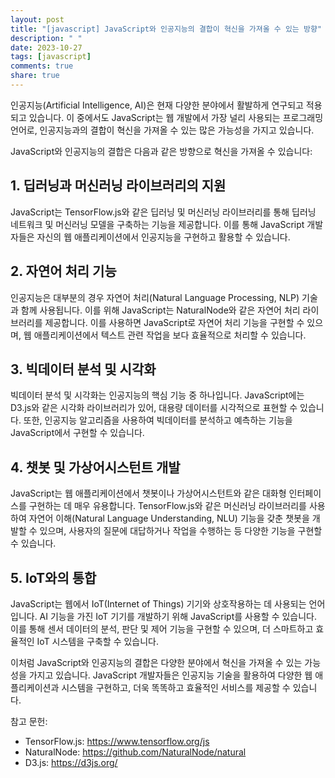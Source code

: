 ```yaml
---
layout: post
title: "[javascript] JavaScript와 인공지능의 결합이 혁신을 가져올 수 있는 방향"
description: " "
date: 2023-10-27
tags: [javascript]
comments: true
share: true
---
```


인공지능(Artificial Intelligence, AI)은 현재 다양한 분야에서 활발하게 연구되고 적용되고 있습니다. 이 중에서도 JavaScript는 웹 개발에서 가장 널리 사용되는 프로그래밍 언어로, 인공지능과의 결합이 혁신을 가져올 수 있는 많은 가능성을 가지고 있습니다.

JavaScript와 인공지능의 결합은 다음과 같은 방향으로 혁신을 가져올 수 있습니다:

## 1. 딥러닝과 머신러닝 라이브러리의 지원
JavaScript는 TensorFlow.js와 같은 딥러닝 및 머신러닝 라이브러리를 통해 딥러닝 네트워크 및 머신러닝 모델을 구축하는 기능을 제공합니다. 이를 통해 JavaScript 개발자들은 자신의 웹 애플리케이션에서 인공지능을 구현하고 활용할 수 있습니다.

## 2. 자연어 처리 기능
인공지능은 대부분의 경우 자연어 처리(Natural Language Processing, NLP) 기술과 함께 사용됩니다. 이를 위해 JavaScript는 NaturalNode와 같은 자연어 처리 라이브러리를 제공합니다. 이를 사용하면 JavaScript로 자연어 처리 기능을 구현할 수 있으며, 웹 애플리케이션에서 텍스트 관련 작업을 보다 효율적으로 처리할 수 있습니다.

## 3. 빅데이터 분석 및 시각화
빅데이터 분석 및 시각화는 인공지능의 핵심 기능 중 하나입니다. JavaScript에는 D3.js와 같은 시각화 라이브러리가 있어, 대용량 데이터를 시각적으로 표현할 수 있습니다. 또한, 인공지능 알고리즘을 사용하여 빅데이터를 분석하고 예측하는 기능을 JavaScript에서 구현할 수 있습니다.

## 4. 챗봇 및 가상어시스턴트 개발
JavaScript는 웹 애플리케이션에서 챗봇이나 가상어시스턴트와 같은 대화형 인터페이스를 구현하는 데 매우 유용합니다. TensorFlow.js와 같은 머신러닝 라이브러리를 사용하여 자연어 이해(Natural Language Understanding, NLU) 기능을 갖춘 챗봇을 개발할 수 있으며, 사용자의 질문에 대답하거나 작업을 수행하는 등 다양한 기능을 구현할 수 있습니다.

## 5. IoT와의 통합
JavaScript는 웹에서 IoT(Internet of Things) 기기와 상호작용하는 데 사용되는 언어입니다. AI 기능을 가진 IoT 기기를 개발하기 위해 JavaScript를 사용할 수 있습니다. 이를 통해 센서 데이터의 분석, 판단 및 제어 기능을 구현할 수 있으며, 더 스마트하고 효율적인 IoT 시스템을 구축할 수 있습니다.

이처럼 JavaScript와 인공지능의 결합은 다양한 분야에서 혁신을 가져올 수 있는 가능성을 가지고 있습니다. JavaScript 개발자들은 인공지능 기술을 활용하여 다양한 웹 애플리케이션과 시스템을 구현하고, 더욱 똑똑하고 효율적인 서비스를 제공할 수 있습니다.

참고 문헌:
- TensorFlow.js: https://www.tensorflow.org/js
- NaturalNode: https://github.com/NaturalNode/natural
- D3.js: https://d3js.org/